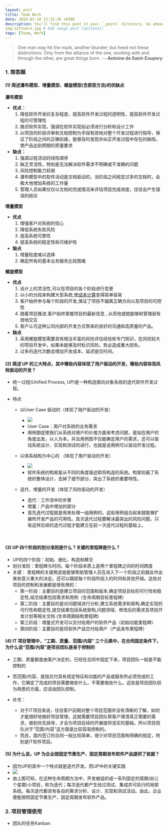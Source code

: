 ```yaml
---
layout: post
title: Team Work
date: 2018-03-18 13:32:20 +0300
description: You’ll find this post in your `_posts` directory. Go ahead and edit it and re-build the site to see your changes. # Add post description (optional)
img:software.jpg # Add image post (optional)
tags: [Team, Work]
---
```

> One man may hit the mark, another blunder; but heed not these distinctions. Only from the alliance of the one, working with and through the other, are great things born.      ---**Antoine de Saint-Exupery**

### 1. 简答题

#### (1) 简述瀑布模型、增量模型、螺旋模型(含原型方法)的优缺点

**瀑布模型**

- **优点：**
  1. 降低软件开发的复杂程度，提高软件开发过程的透明性，提高软件开发过程的可管理性
  2. 推迟软件实现，强调在软件实现前必须进行分析和设计工作
  3. 以项目的阶段评审和文档控制为手段有效地对整个开发过程进行指导，保证了阶段之间的正确衔接，能够及时发现并纠正开发过程中存在的缺陷，使产品达到预期的质量要求 
- **缺点：**
  1. 强调过程活动的线性顺序
  2. 缺乏灵活性，特别是无法解决软件需求不明确或不准确的问题
  3. 风险控制能力较弱
  4. 瀑布模型中的软件活动是文档驱动的，当阶段之间规定过多的文档时，会极大地增加系统的工作量
  5. 管理人员如果仅仅以文档的完成情况来评估项目完成进度，往往会产生错误的结论

**增量模型**

- **优点**
  1. 增强客户对系统的信心
  2. 降低系统失败风险
  3. 提高系统可靠性
  4. 提高系统的稳定性和可维护性 
- **缺点**
  1. 增量粒度难以选择
  2. 确定所有的基本业务服务比较困难 

**螺旋模型**

- **优点**
  1. 设计上的灵活性,可以在项目的各个阶段进行变更
  2. 以小的分段来构建大型系统,使[成本计算](http://wiki.mbalib.com/wiki/%E6%88%90%E6%9C%AC%E8%AE%A1%E7%AE%97)变得简单容易
  3. 客户始终参与每个阶段的开发,保证了项目不偏离正确方向以及项目的可控性
  4. 随着项目推进,客户始终掌握项目的最新信息 , 从而他或她能够和管理层有效地交互
  5. 客户认可这种公司内部的开发方式带来的良好的沟通和高质量的产品。
- **缺点**
  1. 采用螺旋模型需要具有相当丰富的风险评估经验和专门知识，在风险较大的项目开发中，如果未能够及时标识风险，势必造成重大损失。
  2. 过多的迭代次数会增加开发成本，延迟提交时间。

#### (2) 简述 UP 的三大特点，其中哪些内容体现了用户驱动的开发，哪些内容体现风险驱动的开发？ 

- 统一过程(Unified Process, UP)是一种构造面向对象系统的迭代软件开发过程。


- 特点

  - 以User Case 驱动的（体现了用户驱动的开发）

    - ![]({{site.baseurl}}/assets/img/use_case.png)
    - User Case：用户对系统的业务需求
    - 用例图促使我们从系统对用户的价值方面来考虑问题，是站在用户的角度出发，以人为本。并且用例图不仅能确定用户的需求，还可以驱动系统设计、实现和测试的进行，也就是说用例可以驱动开发过程。
  - 以体系结构为中心的 （体现了用户驱动的开发）
    - ![]({{site.baseurl}}/assets/img/architecture.png)
    - 软件系统的构架是从不同的角度描述即将构造的系统。构架刻画了系统的整体设计，去掉了细节部分，突出了系统的重要特性。
  - 迭代、增量的开发（体现了风险驱动的开发）
    - 迭代：工作流中的步骤
    - 增量：产品中增加的部分
    - 首先迭代过程就是用来处理一组用例的，这些用例组合起来就能够扩展所开发产品的可用性。其次迭代过程要解决最突出的风险问题。只有这样后续的迭代过程才能建立在前一次迭代过程的基础上。


​

#### (3) UP 四个阶段的划分准则是什么？关键的里程碑是什么？

- UP的四个阶段：初始、细化、构造和移交
- 划分准则：里程碑与时间。每个阶段本质上是两个里程碑之间的时间跨度
- 关键： 里程碑的关键用途是能够帮助管理人员在进入下一个阶段之前据此作出某些意义重大的决定。还可以跟踪每个阶段所投入的时间和其他开销。这些对项目的控制和发展都是很有用的：
  - 第一阶段：主要目的是建立项目的范围和版本,确定项目目标的可行性和稳定性,结交结果包括需求和用例（生命周期目标里程碑）
  - 第二阶段：主要目的是对问题域进行分析,建立系统需求和架构,确定实现的可行性和稳定性,提交结果包括系统架构,问题领域、修改后的需求及项目开发计划等相关文档 (生命周期结构里程碑)
  - 第三阶段：增量式开发可以交付给用户的软件产品（初始功能里程碑）
  - 第四阶段：主要目的是将软件产品交付给用户（产品发布里程碑）
    ​


#### (4)  IT 项目管理中，“工期、质量、范围/内容” 三个元素中，在合同固定条件下，为什么说“范围/内容”是项目团队是易于控制的

- 工期、质量都是由客户决定的，已经在合同中固定下来，项目团队一般是不能控制的


- 而范围/内容，是指交付具有规定特征和功能的产品或服务所必须完成的工作，它确定了完成的项目需要做些什么，不需要做些什么。这些是项目团队较为熟悉的方面，应该由团队控制。
- 补充：
  - 对于IT项目来说，往往客户前期对整个项目范围并没有清晰的了解，如何才能很好地做好项目管理，这就需要项目团队帮客户理清真正需要的需求，做到优先排序，才会为项目后续的开展提供坚实的基础。所以项目团队对于“范围/内容”这方面是比较容易控制的。
  - 而且，国内签订的合同一般比较简单，很少对项目范围有明确的规定，特别是IT软件项目。

#### (5) 为什么说，UP 为企业按固定节奏生产、固定周期发布软件产品提供了依据？

- 因为UP的其中一个特点就是迭代开发。而UP中的关键实践
- ![]({{site.baseurl}}/assets/img/iteration.png)
- 由上图可知，在这种生命周期方法中，开发被组织成一系列固定的周期(如三个星期)小项目，称为迭代；每次迭代都产生经过测试、集成并可执行的局部系统。每次迭代都具有各自的需求分析、设计、实现和测试活动。由此，企业便能按照固定节奏生产，固定周期发布软件产品。

### 2. 项目管理使用

- 团队的任务Kanban